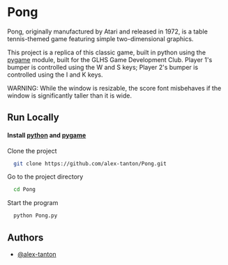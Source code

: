 
# Pong

Pong, originally manufactured by Atari and released in 1972, is a table tennis-themed game featuring simple two-dimensional graphics.

This project is a replica of this classic game, built in python using the [pygame](https://www.pygame.org/) module, built for the GLHS Game Development Club.
Player 1's bumper is controlled using the W and S keys; Player 2's bumper is controlled using the I and K keys.

WARNING: While the window is resizable, the score font misbehaves if the window is significantly taller than it is wide.

## Run Locally

#### Install [python](https://www.python.org/) and [pygame](https://www.pygame.org/)

Clone the project

```bash
  git clone https://github.com/alex-tanton/Pong.git
```

Go to the project directory

```bash
  cd Pong
```

Start the program

```bash
  python Pong.py
```


## Authors

- [@alex-tanton](https://github.com/alex-tanton)
